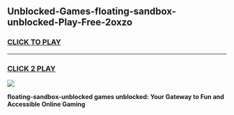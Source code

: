 
## Unblocked-Games-floating-sandbox-unblocked-Play-Free-2oxzo
<h3>
<a href="https://premium76.site?title=floating-sandbox-unblocked&ref=20M">CLICK TO PLAY</a></h3>
<hr>

<h3>
<a href="https://premium76.site?title=floating-sandbox-unblocked&ref=20M">CLICK 2 PLAY</a>
  
</h3>

<a href="https://premium76.site?title=floating-sandbox-unblocked&ref=19M"><img src="https://clearcache.store/games.png"></a>


**floating-sandbox-unblocked games unblocked: Your Gateway to Fun and Accessible Online Gaming**
